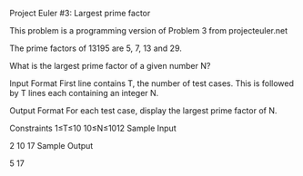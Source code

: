 Project Euler #3: Largest prime factor

This problem is a programming version of Problem 3 from projecteuler.net

The prime factors of 13195 are 5, 7, 13 and 29.

What is the largest prime factor of a given number N?

Input Format 
First line contains T, the number of test cases. This is followed by T lines each containing an integer N.

Output Format 
For each test case, display the largest prime factor of N.

Constraints 
1≤T≤10 
10≤N≤1012
Sample Input

2
10
17
Sample Output

5
17